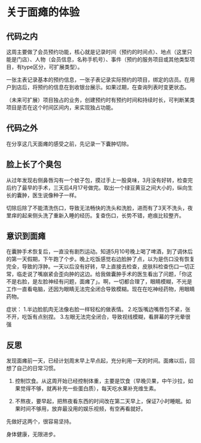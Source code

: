 # 关于面瘫的体验

## 代码之内

这周主要做了会员预约功能，核心就是记录时间（预约的时间点）、地点（这里只能是门店）、人物（会员信息，名称手机号）、事件（预约的服务项目或其他类型项目，有type区分，可扩展类型）。

一张主表记录基本的预约信息，一张子表记录实际预约的项目，绑定的店员。在用户到店后，将预约的信息在到收银台展示。如果过期，在查询列表时变更状态。

（未来可扩展）项目独占的业务，创建预约时有预约时间和持续时长，可判断某类项目是否在这个时间区间内，来实现独占功能。

## 代码之外

在分享这几天面瘫的感受之前，先记录一下囊肿切除。

## 脸上长了个臭包

从过年发现右侧鼻唇沟有一个蚊子包，摸过手上一股臭味，3月没有好转，检查完后约了最早的手术，三天后4月17号做完。取出一个绿豆黄豆之间大小的，纵向生长的囊肿，医生说像种子一样。

切除后除了不能清洗伤口，导致无法畅快的洗头和洗脸，进而有了3天不洗头，夜里痒的起来侧头洗了重新入睡的经历。复查伤口，长势不错，疤痕比较整齐。

## 意识到面瘫

在囊肿手术恢复后，一直没有剧烈运动。知道5月10号晚上喝了啤酒，到了调休后的第一天假期，下午跑了个步。晚上吃饭感觉右边脸肿了点，以为是伤口没有恢复完全，导致的浮肿。一天以后没有好转，早上直接去检查，皮肤科检查伤口一切正常，临走说了嘴崩紧会歪向肿的这边。给我做囊肿手术的医生看出了问题，「你这不是右脸，是左脸神经有问题，面瘫了」。啊，一切都合理了，眼睛模糊，不光是工作一直看电脑，还因为眼睛无法完全闭合导致模糊。现在在吃神经药物，用眼睛药物。

症状：
1.半边脸肌肉无法像右脸一样轻松的做表情。
2.吃饭嘴边嘴唇包不紧，张不开，吃饭有点别捏。
3.左眼无法完全闭合，导致视线模糊，看屏幕的字光晕很强

## 反思

发现面瘫前一天，已经计划周末早上早点起，充分利用一天的时间。面瘫以后，回想了自己的日常习惯。

1. 控制饮食。从这周开始已经控制体重，主要是饮食（早晚贝果，中午沙拉，如果觉得不够，就再补充一些蛋白质），每天吃水果补充维生素。

2. 不熬夜，要早起，把熬夜看东西的时间改在第二天早上，保证7小时睡眠。如果时间不够用，放弃最没用的娱乐视频，有空再看就好。

先做好这两个，很容易坚持。

身体健康，无限进步。
